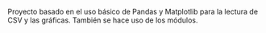 Proyecto basado en el uso básico de Pandas y Matplotlib para la lectura de CSV y las gráficas. 
También se hace uso de los módulos. 
